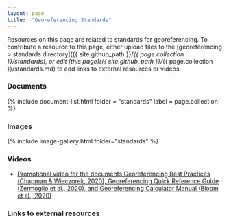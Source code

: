 ```yaml
---
layout: page
title:  "Georeferencing Standards"
---
```


Resources on this page are related to standards for georeferencing. To contribute a resource to this page, either upload files to the [georeferencing > standards directory]({{ site.github_path }}/_{{ page.collection }}/standards), or edit [this page]({{ site.github_path }}/_{{ page.collection }}/standards.md) to add links to external resources or videos.

### Documents

{% include document-list.html folder = "standards" label = page.collection %}

### Images

{% include image-gallery.html folder="standards" %}

### Videos

- [Promotional video for the documents Georeferencing Best Practices (Chapman & Wieczorek, 2020), Georeferencing Quick Reference Guide (Zermoglio et al., 2020), and Georeferencing Calculator Manual (Bloom et al., 2020)](https://youtu.be/ssswKJjMUnE)

### Links to external resources
